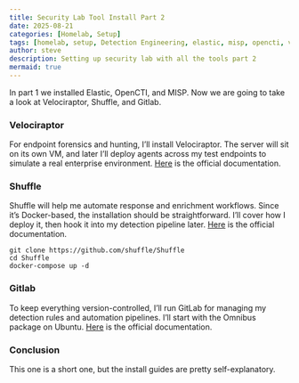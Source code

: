 ```yaml
---
title: Security Lab Tool Install Part 2
date: 2025-08-21
categories: [Homelab, Setup]
tags: [homelab, setup, Detection Engineering, elastic, misp, opencti, velociraptor, shuffle, gitlab, openvas]
author: steve
description: Setting up security lab with all the tools part 2
mermaid: true
---
```


In part 1 we installed Elastic, OpenCTI, and MISP. Now we are going to take a look at Velociraptor, Shuffle, and Gitlab.

### Velociraptor
For endpoint forensics and hunting, I’ll install Velociraptor. The server will sit on its own VM, and later I’ll deploy agents across my test endpoints to simulate a real enterprise environment. <a href="https://docs.velociraptor.app/docs/deployment/quickstart/">Here</a> is the official documentation.

### Shuffle 
Shuffle will help me automate response and enrichment workflows. Since it’s Docker-based, the installation should be straightforward. I’ll cover how I deploy it, then hook it into my detection pipeline later. <a href="https://shuffler.io/docs/configuration">Here</a> is the official documentation.
```shell
git clone https://github.com/shuffle/Shuffle
cd Shuffle
docker-compose up -d
```

### Gitlab
To keep everything version-controlled, I’ll run GitLab for managing my detection rules and automation pipelines. I’ll start with the Omnibus package on Ubuntu. <a href="https://docs.gitlab.com/install/package/ubuntu/?tab=Community+Edition">Here</a> is the official documentation.

### Conclusion
This one is a short one, but the install guides are pretty self-explanatory.